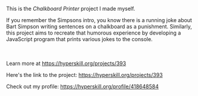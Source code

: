This is the *Chalkboard Printer* project I made myself.


<p>If you remember the Simpsons intro, you know there is a running joke about Bart Simpson writing sentences on a chalkboard as a punishment. Similarly, this project aims to recreate that humorous experience by developing a JavaScript program that prints various jokes to the console. </p><br/><br/>Learn more at <a href="https://hyperskill.org/projects/393?utm_source=ide&utm_medium=ide&utm_campaign=ide&utm_content=project-card">https://hyperskill.org/projects/393</a>

Here's the link to the project: https://hyperskill.org/projects/393

Check out my profile: https://hyperskill.org/profile/418648584